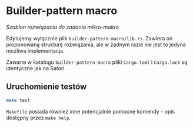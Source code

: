 # Builder-pattern macro
_Szablon rozwiązania do zadania mikro-makro_

Edytujemy wyłącznie plik `builder-pattern-macro/lib.rs`.
Zawiera on proponowaną strukturę rozwiązania, ale w żadnym razie nie jest to jedyna możliwa implementacja.

Zawarte w katalogu `builder-pattern-macro` pliki `Cargo.toml` i `Cargo.lock` są identyczne jak na Satori.

## Uruchomienie testów
```bash
make test
```

`Makefile` posiada również inne potencjalnie pomocne komendy - opis dostępny przez `make help`.
